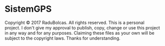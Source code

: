 # SistemGPS

Copyright ©️ 2017 RaduBolcas. All rights reserved. This is a personal project. I don't give my approval to publish, copy, change or use this project in any way and for any purposes. Claiming these files as your own will be subject to the copyright laws.
Thanks for understanding.
